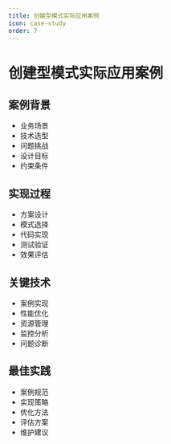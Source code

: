 ```yaml
---
title: 创建型模式实际应用案例
icon: case-study
order: 7
---
```


# 创建型模式实际应用案例

## 案例背景
- 业务场景
- 技术选型
- 问题挑战
- 设计目标
- 约束条件

## 实现过程
- 方案设计
- 模式选择
- 代码实现
- 测试验证
- 效果评估

## 关键技术
- 案例实现
- 性能优化
- 资源管理
- 监控分析
- 问题诊断

## 最佳实践
- 案例规范
- 实现策略
- 优化方法
- 评估方案
- 维护建议
